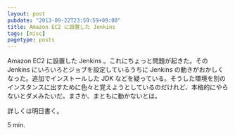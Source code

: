 ```yaml
---
layout: post
pubdate: "2013-09-22T23:59:59+09:00"
title: Amazon EC2 に設置した Jenkins
tags: [misc]
pagetype: posts
---
```

Amazon EC2 に設置した Jenkins 。これにちょっと問題が起きた。その Jenkins にいろいろとジョブを設定しているうちに Jenkins の動きがおかしくなった。追加でインストールした JDK などを疑っている。そうした環境を別のインスタンスに出すために色々と覚えようとしているのだけれど、本格的にやらないとダメみたいだ。まさか、まともに動かないとは。

詳しくは明日書く。

5 min.

